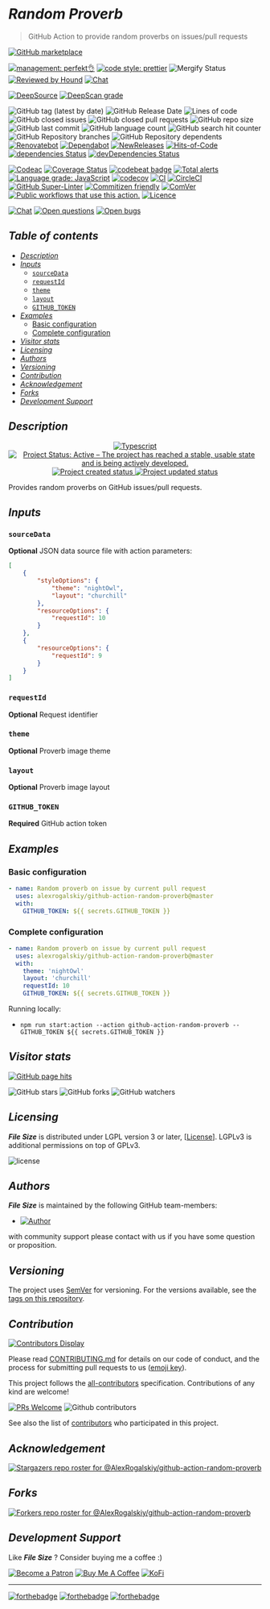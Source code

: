 # *Random Proverb*

> GitHub Action to provide random proverbs on issues/pull requests

[![GitHub marketplace](https://img.shields.io/badge/marketplacegithub-styled--random--proverb-blue?logo=github)](https://github.com/marketplace/actions/styled-random-proverb)

[![management: perfekt👌](https://img.shields.io/badge/management-perfekt👌-red.svg)](https://github.com/lekterable/perfekt)
[![code style: prettier](https://img.shields.io/badge/code_style-prettier-ff69b4.svg)](https://github.com/prettier/prettier)
![Mergify Status](https://img.shields.io/endpoint.svg?url=https://gh.mergify.io/badges/AlexRogalskiy/github-action-random-proverb)
[![Reviewed by Hound](https://img.shields.io/badge/Reviewed_by-Hound-8E64B0.svg)](https://houndci.com)
[![Chat](https://img.shields.io/badge/chat-discussions-success.svg)](https://github.com/AlexRogalskiy/github-action-random-proverb/discussions)

[![DeepSource](https://deepsource.io/gh/AlexRogalskiy/github-action-random-proverb.svg/?label=active+issues\&show_trend=true)](https://deepsource.io/gh/AlexRogalskiy/github-action-random-proverb/?ref=repository-badge)
[![DeepScan grade](https://deepscan.io/api/teams/11946/projects/16759/branches/365085/badge/grade.svg)](https://deepscan.io/dashboard#view=project\&tid=11946\&pid=16759\&bid=365085)

![GitHub tag (latest by date)](https://img.shields.io/github/v/tag/AlexRogalskiy/github-action-random-proverb)
![GitHub Release Date](https://img.shields.io/github/release-date/AlexRogalskiy/github-action-random-proverb)
![Lines of code](https://tokei.rs/b1/github/AlexRogalskiy/github-action-random-proverb?category=lines)
![GitHub closed issues](https://img.shields.io/github/issues-closed/AlexRogalskiy/github-action-random-proverb)
![GitHub closed pull requests](https://img.shields.io/github/issues-pr-closed/AlexRogalskiy/github-action-random-proverb)
![GitHub repo size](https://img.shields.io/github/repo-size/AlexRogalskiy/github-action-random-proverb)
![GitHub last commit](https://img.shields.io/github/last-commit/AlexRogalskiy/github-action-random-proverb)
![GitHub language count](https://img.shields.io/github/languages/count/AlexRogalskiy/github-action-random-proverb)
![GitHub search hit counter](https://img.shields.io/github/search/AlexRogalskiy/github-action-random-proverb/goto)
![GitHub Repository branches](https://badgen.net/github/branches/AlexRogalskiy/github-action-random-proverb)
![GitHub Repository dependents](https://badgen.net/github/dependents-repo/AlexRogalskiy/github-action-random-proverb)
[![Renovatebot](https://badgen.net/badge/renovate/enabled/green?cache=300)](https://renovatebot.com/)
[![Dependabot](https://img.shields.io/badge/dependabot-enabled-1f8ceb.svg?style=flat-square)](https://dependabot.com/)
[![NewReleases](https://newreleases.io/badge.svg)](https://newreleases.io/github/AlexRogalskiy/github-action-random-proverb)
[![Hits-of-Code](https://hitsofcode.com/github/alexrogalskiy/github-action-random-proverb?branch=master)](https://hitsofcode.com/github/alexrogalskiy/github-action-random-proverb?branch=master/view?branch=master)
[![dependencies Status](https://status.david-dm.org/gh/AlexRogalskiy/github-action-random-proverb.svg)](https://david-dm.org/AlexRogalskiy/github-action-random-proverb)
[![devDependencies Status](https://status.david-dm.org/gh/AlexRogalskiy/github-action-random-proverb.svg)](https://david-dm.org/AlexRogalskiy/github-action-random-proverb?type=dev)

[![Codeac](https://static.codeac.io/badges/2-359044925.svg)](https://app.codeac.io/github/AlexRogalskiy/github-action-random-proverb)
[![Coverage Status](https://coveralls.io/repos/github/AlexRogalskiy/github-action-random-proverb/badge.svg?branch=master)](https://coveralls.io/github/AlexRogalskiy/github-action-random-proverb?branch=master)
[![codebeat badge](https://codebeat.co/badges/00c81938-7852-49c4-ac3f-17b62bfd60b2)](https://codebeat.co/projects/github-com-alexrogalskiy-github-action-random-proverb-master)
[![Total alerts](https://img.shields.io/lgtm/alerts/g/AlexRogalskiy/github-action-random-proverb.svg?logo=lgtm\&logoWidth=18)](https://lgtm.com/projects/g/AlexRogalskiy/github-action-random-proverb/alerts/)
[![Language grade: JavaScript](https://img.shields.io/lgtm/grade/javascript/g/AlexRogalskiy/github-action-random-proverb.svg?logo=lgtm\&logoWidth=18)](https://lgtm.com/projects/g/AlexRogalskiy/github-action-random-proverb/context:javascript)
[![codecov](https://codecov.io/gh/AlexRogalskiy/github-action-random-proverb/branch/master/graph/badge.svg?token=sN03T2VTfV)](https://codecov.io/gh/AlexRogalskiy/github-action-random-proverb)
[![CI](https://github.com/AlexRogalskiy/github-action-random-proverb/workflows/CI/badge.svg)](https://github.com/AlexRogalskiy/github-action-random-proverb/actions/workflows/build.yml)
[![CircleCI](https://circleci.com/gh/AlexRogalskiy/github-action-random-proverb.svg?style=shield)](https://circleci.com/gh/AlexRogalskiy/github-action-random-proverb)
[![GitHub Super-Linter](https://github.com/AlexRogalskiy/github-action-random-proverb/workflows/Lint%20Code%20Base/badge.svg)](https://github.com/marketplace/actions/super-linter)
[![Commitizen friendly](https://img.shields.io/badge/commitizen-friendly-brightgreen.svg)](http://commitizen.github.io/cz-cli/)
[![ComVer](https://img.shields.io/badge/ComVer-compliant-brightgreen.svg)][repo]
[![Public workflows that use this action.][total_usages]][search_results]
[![Licence][license_id]][license_content]

[![Chat](https://img.shields.io/badge/chat-discussions-success.svg)](https://github.com/AlexRogalskiy/github-action-random-proverb/discussions)
[![Open questions](https://img.shields.io/badge/Open-questions-blue.svg?style=flat-curved)](https://github.com/AlexRogalskiy/github-action-random-proverb/labels/question)
[![Open bugs](https://img.shields.io/badge/Open-bugs-red.svg?style=flat-curved)](https://github.com/AlexRogalskiy/github-action-random-proverb/labels/bug)

## *Table of contents*

- [*Description*](#description)
- [*Inputs*](#inputs)
  - [`sourceData`](#sourcedata)
  - [`requestId`](#requestid)
  - [`theme`](#theme)
  - [`layout`](#layout)
  - [`GITHUB_TOKEN`](#github_token)
- [*Examples*](#examples)
  - [Basic configuration](#basic-configuration)
  - [Complete configuration](#complete-configuration)
- [*Visitor stats*](#visitor-stats)
- [*Licensing*](#licensing)
- [*Authors*](#authors)
- [*Versioning*](#versioning)
- [*Contribution*](#contribution)
- [*Acknowledgement*](#acknowledgement)
- [*Forks*](#forks)
- [*Development Support*](#development-support)

## *Description*

<p align="center" style="text-align:center;">
    <a href="https://www.typescriptlang.org/">
        <img src="https://img.shields.io/badge/typescript%20-%23323330.svg?&logo=typescript&logoColor=%23F7DF1E" alt="Typescript" />
    </a>
    <a href="https://www.repostatus.org/#active">
        <img src="https://img.shields.io/badge/Project%20Status-Active-brightgreen" alt="Project Status: Active – The project has reached a stable, usable state and is being actively developed." />
    </a>
    <a href="https://badges.pufler.dev">
        <img src="https://badges.pufler.dev/created/AlexRogalskiy/github-action-random-proverb" alt="Project created status" />
    </a>
    <a href="https://badges.pufler.dev">
        <img src="https://badges.pufler.dev/updated/AlexRogalskiy/github-action-random-proverb" alt="Project updated status" />
    </a>
</p>

Provides random proverbs on GitHub issues/pull requests.

## *Inputs*

### `sourceData`

**Optional** JSON data source file with action parameters:

```json
[
    {
        "styleOptions": {
            "theme": "nightOwl",
            "layout": "churchill"
        },
        "resourceOptions": {
            "requestId": 10
        }
    },
    {
        "resourceOptions": {
            "requestId": 9
        }
    }
]
```

### `requestId`

**Optional** Request identifier

### `theme`

**Optional** Proverb image theme

### `layout`

**Optional** Proverb image layout

### `GITHUB_TOKEN`

**Required** GitHub action token

## *Examples*

### Basic configuration

```yml
- name: Random proverb on issue by current pull request
  uses: alexrogalskiy/github-action-random-proverb@master
  with:
    GITHUB_TOKEN: ${{ secrets.GITHUB_TOKEN }}
```

### Complete configuration

```yml
- name: Random proverb on issue by current pull request
  uses: alexrogalskiy/github-action-random-proverb@master
  with:
    theme: 'nightOwl'
    layout: 'churchill'
    requestId: 10
    GITHUB_TOKEN: ${{ secrets.GITHUB_TOKEN }}
```

Running locally:

- `npm run start:action --action github-action-random-proverb --GITHUB_TOKEN ${{ secrets.GITHUB_TOKEN }}`

## *Visitor stats*

[![GitHub page hits](https://hits.seeyoufarm.com/api/count/incr/badge.svg?url=https%3A%2F%2Fgithub.com%2FAlexRogalskiy%2Fgithub-action-random-proverb\&count_bg=%2379C83D\&title_bg=%23555555\&icon=\&icon_color=%23E7E7E7\&title=hits\&edge_flat=true)](https://hits.seeyoufarm.com)

![GitHub stars](https://img.shields.io/github/stars/AlexRogalskiy/github-action-random-proverb?style=social)
![GitHub forks](https://img.shields.io/github/forks/AlexRogalskiy/github-action-random-proverb?style=social)
![GitHub watchers](https://img.shields.io/github/watchers/AlexRogalskiy/github-action-random-proverb?style=social)

## *Licensing*

***File Size*** is distributed under LGPL version 3 or later,
\[[License](https://github.com/AlexRogalskiy/github-action-random-proverb/blob/master/LICENSE)]. LGPLv3 is additional
permissions on top of GPLv3.

![license](https://user-images.githubusercontent.com/19885116/48661948-6cf97e80-ea7a-11e8-97e7-b45332a13e49.png)

## *Authors*

***File Size*** is maintained by the following GitHub team-members:

- [![Author](https://img.shields.io/badge/author-AlexRogalskiy-FB8F0A)](https://github.com/AlexRogalskiy)

with community support please contact with us if you have some question or proposition.

## *Versioning*

The project uses [SemVer](http://semver.org/) for versioning. For the versions available, see the [tags on
this repository][tags].

## *Contribution*

[![Contributors Display](https://badges.pufler.dev/contributors/AlexRogalskiy/github-action-random-proverb?size=50\&padding=5\&bots=true)](https://badges.pufler.dev)

Please read
[CONTRIBUTING.md](https://github.com/AlexRogalskiy/github-action-random-proverb/blob/master/.github/CONTRIBUTING.md)
for details on our code of conduct, and the process for submitting pull requests to us
([emoji key](https://allcontributors.org/docs/en/emoji-key)).

This project follows the [all-contributors](https://github.com/all-contributors/all-contributors)
specification. Contributions of any kind are welcome!

[![PRs Welcome](https://img.shields.io/badge/PRs-welcome-brightgreen.svg?style=flat-square)](http://makeapullrequest.com)
![Github contributors](https://img.shields.io/github/all-contributors/AlexRogalskiy/github-action-random-proverb)

See also the list of [contributors][contributors] who participated in this project.

## *Acknowledgement*

[![Stargazers repo roster for @AlexRogalskiy/github-action-random-proverb](https://reporoster.com/stars/AlexRogalskiy/github-action-random-proverb)][stars]

## *Forks*

[![Forkers repo roster for @AlexRogalskiy/github-action-random-proverb](https://reporoster.com/forks/AlexRogalskiy/github-action-random-proverb)][forkers]

## *Development Support*

Like ***File Size*** ? Consider buying me a coffee :)

[![Become a Patron](https://img.shields.io/badge/Become_Patron-Support_me_on_Patreon-blue.svg?style=flat-square\&logo=patreon\&color=e64413)](https://www.patreon.com/alexrogalskiy)
[![Buy Me A Coffee](https://img.shields.io/badge/Donate-Buy%20me%20a%20coffee-yellow.svg?logo=buy%20me%20a%20coffee)](https://www.buymeacoffee.com/AlexRogalskiy)
[![KoFi](https://img.shields.io/badge/Donate-Buy%20me%20a%20coffee-yellow.svg?logo=ko-fi)](https://ko-fi.com/alexrogalskiy)

***

[![forthebadge](https://img.shields.io/badge/made%20with-%20typescript-C1282D.svg?logo=typescript\&style=for-the-badge)](https://www.typescriptlang.org/)
[![forthebadge](https://img.shields.io/badge/powered%20by-%20github-7116FB.svg?logo=github\&style=for-the-badge)](https://github.com/)
[![forthebadge](https://img.shields.io/badge/build%20with-%20%E2%9D%A4-B6FF9B.svg?logo=heart\&style=for-the-badge)](https://forthebadge.com/)

[repo]: https://github.com/AlexRogalskiy/github-action-random-proverb

[tags]: https://github.com/AlexRogalskiy/github-action-random-proverb/tags

[issues]: https://github.com/AlexRogalskiy/github-action-random-proverb/issues

[pulls]: https://github.com/AlexRogalskiy/github-action-random-proverb/pulls

[wiki]: https://github.com/AlexRogalskiy/github-action-random-proverb/wiki

[stars]: https://github.com/AlexRogalskiy/github-action-random-proverb/stargazers

[forkers]: https://github.com/AlexRogalskiy/github-action-random-proverb/network/members

[contributors]: https://github.com/AlexRogalskiy/github-action-random-proverb/graphs/contributors

[license_id]: https://img.shields.io/github/license/AlexRogalskiy/github-action-random-proverb

[license_content]: https://github.com/AlexRogalskiy/github-action-random-proverb/blob/master/LICENSE

[total_usages]: https://img.shields.io/endpoint?url=https%3A%2F%2Fapi-git-master.endbug.vercel.app%2Fapi%2Fgithub-actions%2Fused-by%3Faction%3DAlexRogalskiy%2Fgithub-action-random-proverb%26badge%3Dtrue

[search_results]: https://github.com/search?o=desc&q=AlexRogalskiy/github-action-random-proverb+path%3A.github%2Fworkflows+language%3AYAML&s=&type=Code
